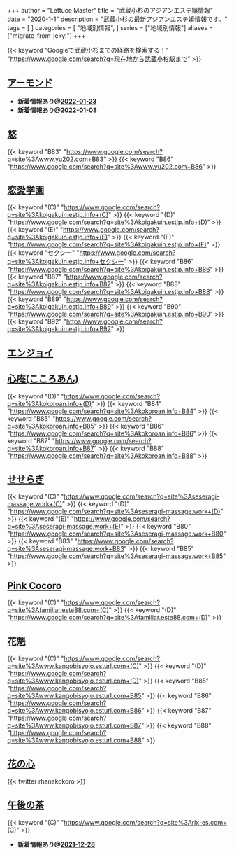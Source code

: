 +++
author = "Lettuce Master"
title = "武蔵小杉のアジアンエステ嬢情報"
date = "2020-1-1"
description = "武蔵小杉の最新アジアンエステ嬢情報です。"
tags = [
]
categories = [
    "地域別情報",
]
series = ["地域別情報"]
aliases = ["migrate-from-jekyl"]
+++

{{< keyword "Googleで武蔵小杉までの経路を検索する！" "https://www.google.com/search?q=現在地から武蔵小杉駅まで" >}}

## [アーモンド](http://almond.est.cm/)


- **新着情報あり@[2022-01-23](/post/2022-01-23)**
- **新着情報あり@[2022-01-08](/post/2022-01-08)**
## [悠](http://www.yu202.com/)
{{< keyword "B83" "https://www.google.com/search?q=site%3Awww.yu202.com+B83" >}} {{< keyword "B86" "https://www.google.com/search?q=site%3Awww.yu202.com+B86" >}} 

## [恋愛学園](https://koigakuin.estjp.info/)
{{< keyword "(C)" "https://www.google.com/search?q=site%3Akoigakuin.estjp.info+(C)" >}} {{< keyword "(D)" "https://www.google.com/search?q=site%3Akoigakuin.estjp.info+(D)" >}} {{< keyword "(E)" "https://www.google.com/search?q=site%3Akoigakuin.estjp.info+(E)" >}} {{< keyword "(F)" "https://www.google.com/search?q=site%3Akoigakuin.estjp.info+(F)" >}} {{< keyword "セクシー" "https://www.google.com/search?q=site%3Akoigakuin.estjp.info+セクシー" >}} {{< keyword "B86" "https://www.google.com/search?q=site%3Akoigakuin.estjp.info+B86" >}} {{< keyword "B87" "https://www.google.com/search?q=site%3Akoigakuin.estjp.info+B87" >}} {{< keyword "B88" "https://www.google.com/search?q=site%3Akoigakuin.estjp.info+B88" >}} {{< keyword "B89" "https://www.google.com/search?q=site%3Akoigakuin.estjp.info+B89" >}} {{< keyword "B90" "https://www.google.com/search?q=site%3Akoigakuin.estjp.info+B90" >}} {{< keyword "B92" "https://www.google.com/search?q=site%3Akoigakuin.estjp.info+B92" >}} 

## [エンジョイ](http://www.enjoy-es.info/)


## [心庵(こころあん)](http://kokoroan.info/)
{{< keyword "(D)" "https://www.google.com/search?q=site%3Akokoroan.info+(D)" >}} {{< keyword "B84" "https://www.google.com/search?q=site%3Akokoroan.info+B84" >}} {{< keyword "B85" "https://www.google.com/search?q=site%3Akokoroan.info+B85" >}} {{< keyword "B86" "https://www.google.com/search?q=site%3Akokoroan.info+B86" >}} {{< keyword "B87" "https://www.google.com/search?q=site%3Akokoroan.info+B87" >}} {{< keyword "B88" "https://www.google.com/search?q=site%3Akokoroan.info+B88" >}} 

## [せせらぎ](http://seseragi-massage.work/)
{{< keyword "(C)" "https://www.google.com/search?q=site%3Aseseragi-massage.work+(C)" >}} {{< keyword "(D)" "https://www.google.com/search?q=site%3Aseseragi-massage.work+(D)" >}} {{< keyword "(E)" "https://www.google.com/search?q=site%3Aseseragi-massage.work+(E)" >}} {{< keyword "B80" "https://www.google.com/search?q=site%3Aseseragi-massage.work+B80" >}} {{< keyword "B83" "https://www.google.com/search?q=site%3Aseseragi-massage.work+B83" >}} {{< keyword "B85" "https://www.google.com/search?q=site%3Aseseragi-massage.work+B85" >}} 

## [Pink Cocoro](http://familiar.este88.com/)
{{< keyword "(C)" "https://www.google.com/search?q=site%3Afamiliar.este88.com+(C)" >}} {{< keyword "(D)" "https://www.google.com/search?q=site%3Afamiliar.este88.com+(D)" >}} 

## [花魁](http://www.kangobisyojo.esturl.com/)
{{< keyword "(C)" "https://www.google.com/search?q=site%3Awww.kangobisyojo.esturl.com+(C)" >}} {{< keyword "(D)" "https://www.google.com/search?q=site%3Awww.kangobisyojo.esturl.com+(D)" >}} {{< keyword "B85" "https://www.google.com/search?q=site%3Awww.kangobisyojo.esturl.com+B85" >}} {{< keyword "B86" "https://www.google.com/search?q=site%3Awww.kangobisyojo.esturl.com+B86" >}} {{< keyword "B87" "https://www.google.com/search?q=site%3Awww.kangobisyojo.esturl.com+B87" >}} {{< keyword "B88" "https://www.google.com/search?q=site%3Awww.kangobisyojo.esturl.com+B88" >}} 

## [花の心](https://www.hananokokoro.com/)


{{< twitter rhanakokoro >}}



## [午後の茶](http://rlx-es.com/)
{{< keyword "(C)" "https://www.google.com/search?q=site%3Arlx-es.com+(C)" >}} 

- **新着情報あり@[2021-12-28](/post/2021-12-28)**
